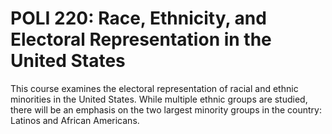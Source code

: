 # POLI 220: Race, Ethnicity, and Electoral Representation in the United States

This course examines the electoral representation of racial and ethnic minorities in the United States. While multiple ethnic groups are studied, there will be an emphasis on the two largest minority groups in the country: Latinos and African Americans.